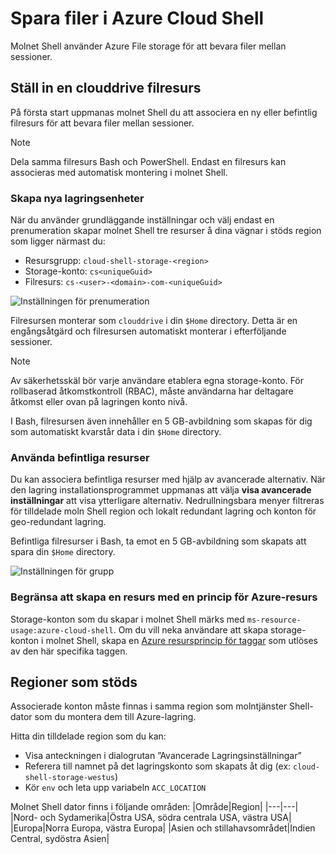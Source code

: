 # <a name="persist-files-in-azure-cloud-shell"></a>Spara filer i Azure Cloud Shell
Molnet Shell använder Azure File storage för att bevara filer mellan sessioner.

## <a name="set-up-a-clouddrive-file-share"></a>Ställ in en clouddrive filresurs
På första start uppmanas molnet Shell du att associera en ny eller befintlig filresurs för att bevara filer mellan sessioner.

> [!NOTE]
> Dela samma filresurs Bash och PowerShell. Endast en filresurs kan associeras med automatisk montering i molnet Shell.

### <a name="create-new-storage"></a>Skapa nya lagringsenheter

När du använder grundläggande inställningar och välj endast en prenumeration skapar molnet Shell tre resurser å dina vägnar i stöds region som ligger närmast du:
* Resursgrupp: `cloud-shell-storage-<region>`
* Storage-konto: `cs<uniqueGuid>`
* Filresurs: `cs-<user>-<domain>-com-<uniqueGuid>`

![Inställningen för prenumeration](../articles/cloud-shell/media/persisting-shell-storage/basic-storage.png)

Filresursen monterar som `clouddrive` i din `$Home` directory. Detta är en engångsåtgärd och filresursen automatiskt monterar i efterföljande sessioner. 

> [!NOTE]
> Av säkerhetsskäl bör varje användare etablera egna storage-konto.  För rollbaserad åtkomstkontroll (RBAC), måste användarna har deltagare åtkomst eller ovan på lagringen konto nivå.

I Bash, filresursen även innehåller en 5 GB-avbildning som skapas för dig som automatiskt kvarstår data i din `$Home` directory. 

### <a name="use-existing-resources"></a>Använda befintliga resurser

Du kan associera befintliga resurser med hjälp av avancerade alternativ. När den lagring installationsprogrammet uppmanas att välja **visa avancerade inställningar** att visa ytterligare alternativ. Nedrullningsbara menyer filtreras för tilldelade moln Shell region och lokalt redundant lagring och konton för geo-redundant lagring.

Befintliga filresurser i Bash, ta emot en 5 GB-avbildning som skapats att spara din `$Home` directory.

![Inställningen för grupp](../articles/cloud-shell/media/persisting-shell-storage/advanced-storage.png)

### <a name="restrict-resource-creation-with-an-azure-resource-policy"></a>Begränsa att skapa en resurs med en princip för Azure-resurs
Storage-konton som du skapar i molnet Shell märks med `ms-resource-usage:azure-cloud-shell`. Om du vill neka användare att skapa storage-konton i molnet Shell, skapa en [Azure resursprincip för taggar](../articles/azure-policy/json-samples.md) som utlöses av den här specifika taggen.

## <a name="supported-storage-regions"></a>Regioner som stöds
Associerade konton måste finnas i samma region som molntjänster Shell-dator som du montera dem till Azure-lagring.

Hitta din tilldelade region som du kan:
* Visa anteckningen i dialogrutan ”Avancerade Lagringsinställningar”
* Referera till namnet på det lagringskonto som skapats åt dig (ex: `cloud-shell-storage-westus`)
* Kör `env` och leta upp variabeln `ACC_LOCATION`

Molnet Shell dator finns i följande områden:
|Område|Region|
|---|---|
|Nord- och Sydamerika|Östra USA, södra centrala USA, västra USA|
|Europa|Norra Europa, västra Europa|
|Asien och stillahavsområdet|Indien Central, sydöstra Asien|

